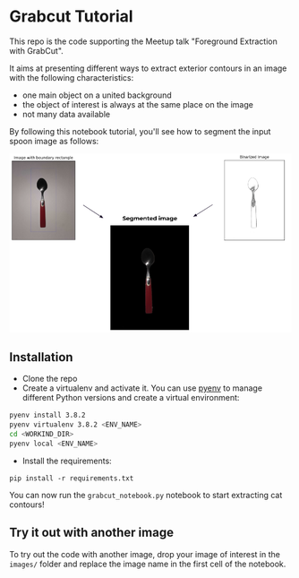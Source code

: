 # Grabcut Tutorial

This repo is the code supporting the Meetup talk "Foreground Extraction with GrabCut".

It aims at presenting different ways to extract exterior contours in an image with
 the following characteristics:
- one main object on a united background
- the object of interest is always at the same place on the image
- not many data available

By following this notebook tutorial, you'll see how to segment the input spoon image
 as follows: 

![Example Cat Image](./doc/sample_segmentation.png)

## Installation

- Clone the repo
- Create a virtualenv and activate it. You can use [pyenv](https://github.com/pyenv/pyenv) to manage different Python 
versions and create a virtual environment: 
```bash
pyenv install 3.8.2
pyenv virtualenv 3.8.2 <ENV_NAME>
cd <WORKIND_DIR>
pyenv local <ENV_NAME>
```

- Install the requirements:
```
pip install -r requirements.txt
```

You can now run the `grabcut_notebook.py` notebook to start extracting cat contours!

## Try it out with another image

To try out the code with another image, drop your image of interest in the `images/` 
folder and replace the image name in the first cell of the notebook.

